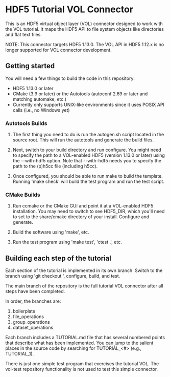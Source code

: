 # HDF5 Tutorial VOL Connector

This is an HDF5 virtual object layer (VOL) connector designed to work with the VOL tutorial. It maps the HDF5 API to file system objects like directories and flat text files.

NOTE: This connector targets HDF5 1.13.0. The VOL API in HDF5 1.12.x is no longer supported for VOL connector development.

## Getting started

You will need a few things to build the code in this repository:

* HDF5 1.13.0 or later
* CMake (3.9 or later) or the Autotools (autoconf 2.69 or later and matching automake, etc.)
* Currently only supports UNIX-like environments since it uses POSIX API calls (i.e., no Windows yet)

### Autotools Builds

1) The first thing you need to do is run the autogen.sh script located in the source root. This will run the autotools and generate the build files.

2) Next, switch to your build directory and run configure. You might need to specify the path to a VOL-enabled HDF5 (version 1.13.0 or later) using the --with-hdf5 option. Note that --with-hdf5 needs you to specify the path to the (p)h5cc file (including h5cc).

3) Once configured, you should be able to run make to build the template. Running 'make check' will build the test program and run the test script.

### CMake Builds

1) Run ccmake or the CMake GUI and point it at a VOL-enabled HDF5 installation. You may need to switch to see HDF5\_DIR, which you'll need to set to the share/cmake directory of your install. Configure and generate.

2) Build the software using 'make', etc.

3) Run the test program using 'make test', 'ctest .', etc.

## Building each step of the tutorial

Each section of the tutorial is implemented in its own branch. Switch to the branch using 'git checkout <branch>', configure, build, and test.

The main branch of the repository is the full tutorial VOL connector after all steps have been completed.

In order, the branches are:

1. boilerplate
2. file\_operations
3. group\_operations
4. dataset\_operations

Each branch includes a TUTORIAL.md file that has several numbered points that describe what has been implemented. You can jump to the salient places in the source code by searching for TUTORIAL\_<#> (e.g., TUTORIAL\_1).

There is just one simple test program that exercises the tutorial VOL. The vol-test repository functionality is not used to test this simple connector.
